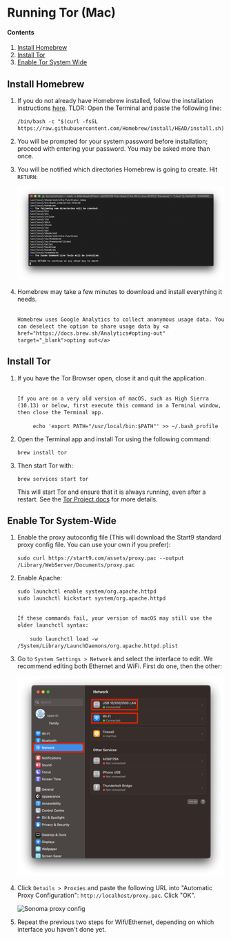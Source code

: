 # Running Tor (Mac)

#### Contents

1. [Install Homebrew](#install-homebrew)
1. [Install Tor](#install-tor)
1. [Enable Tor System Wide](#enable-tor-system-wide)

## Install Homebrew

1.  If you do not already have Homebrew installed, follow the installation instructions <a href="https://brew.sh/" target="_blank">here</a>. TLDR: Open the Terminal and paste the following line:

        /bin/bash -c "$(curl -fsSL https://raw.githubusercontent.com/Homebrew/install/HEAD/install.sh)"

1.  You will be prompted for your system password before installation; proceed with entering your password. You may be asked more than once.

1.  You will be notified which directories Homebrew is going to create. Hit `RETURN`:

    ![Setup](./assets/tor-homebrew-install.png)

1.  Homebrew may take a few minutes to download and install everything it needs.

    ```admonish warning

    Homebrew uses Google Analytics to collect anonymous usage data. You can deselect the option to share usage data by <a href="https://docs.brew.sh/Analytics#opting-out" target="_blank">opting out</a>
    ```

## Install Tor

1.  If you have the Tor Browser open, close it and quit the application.

    ```admonish note

    If you are on a very old version of macOS, such as High Sierra (10.13) or below, first execute this command in a Terminal window, then close the Terminal app.

         echo 'export PATH="/usr/local/bin:$PATH"' >> ~/.bash_profile
    ```

1.  Open the Terminal app and install Tor using the following command:

        brew install tor

1.  Then start Tor with:

        brew services start tor

    This will start Tor and ensure that it is always running, even after a restart. See the <a href="https://2019.www.torproject.org/docs/tor-doc-osx.html.en" target="_blank">Tor Project docs</a> for more details.

## Enable Tor System-Wide

1.  Enable the proxy autoconfig file (This will download the Start9 standard proxy config file. You can use your own if you prefer):

        sudo curl https://start9.com/assets/proxy.pac --output /Library/WebServer/Documents/proxy.pac

1.  Enable Apache:

        sudo launchctl enable system/org.apache.httpd
        sudo launchctl kickstart system/org.apache.httpd

    ```admonish note

    If these commands fail, your version of macOS may still use the older launchctl syntax:

        sudo launchctl load -w /System/Library/LaunchDaemons/org.apache.httpd.plist
    ```

1.  Go to `System Settings > Network` and select the interface to edit. We recommend editing both Ethernet and WiFi. First do one, then the other:

    <!-- @TODO -->

    ![Sonoma Network](./assets/tor-sonoma-network.png)

1.  Click `Details > Proxies` and paste the following URL into "Automatic Proxy Configuration": `http://localhost/proxy.pac`. Click "OK".

    <!-- @TODO -->

    ![Sonoma proxy config](./assets/tor-sonoma-interface-config.png)

1.  Repeat the previous two steps for Wifi/Ethernet, depending on which interface you haven't done yet.
